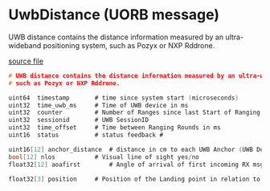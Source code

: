 # UwbDistance (UORB message)

UWB distance contains the distance information measured by an ultra-wideband positioning system, such as Pozyx or NXP Rddrone.

[source file](https://github.com/PX4/PX4-Autopilot/blob/release/1.14/msg/UwbDistance.msg)

```c
# UWB distance contains the distance information measured by an ultra-wideband positioning system,
# such as Pozyx or NXP Rddrone.

uint64  timestamp       # time since system start (microseconds)
uint32  time_uwb_ms     # Time of UWB device in ms
uint32  counter         # Number of Ranges since last Start of Ranging
uint32  sessionid       # UWB SessionID
uint32  time_offset     # Time between Ranging Rounds in ms
uint16  status          # status feedback #

uint16[12] anchor_distance  # distance in cm to each UWB Anchor (UWB Device which takes part in Ranging)
bool[12] nlos           # Visual line of sight yes/no
float32[12] aoafirst        # Angle of arrival of first incoming RX msg

float32[3] position     # Position of the Landing point in relation to the Drone (x,y,z in Meters NED)

```
